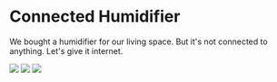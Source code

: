 # Connected Humidifier
We bought a humidifier for our living space. But it's not connected to anything. Let's give it internet.

![](http://i.imgur.com/oHc91VB.jpg)
![](http://i.imgur.com/rNNoyPi.jpg)
![](http://i.imgur.com/undefined.jpg)
